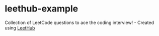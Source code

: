 # leethub-example
Collection of LeetCode questions to ace the coding interview! - Created using [LeetHub](https://github.com/QasimWani/LeetHub)
